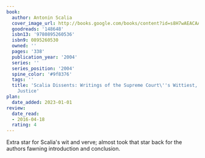 ```yaml
---
book:
  author: Antonin Scalia
  cover_image_url: http://books.google.com/books/content?id=s8H7wAEACAAJ&printsec=frontcover&img=1&zoom=1&source=gbs_api
  goodreads: '148648'
  isbn13: '9780895260536'
  isbn9: 0895260530
  owned: ''
  pages: '338'
  publication_year: '2004'
  series: ''
  series_position: '2004'
  spine_color: '#9f8376'
  tags: ''
  title: 'Scalia Dissents: Writings of the Supreme Court\''s Wittiest, Most Outspoken
    Justice'
plan:
  date_added: 2023-01-01
review:
  date_read:
  - 2016-04-18
  rating: 4
---
```


Extra star for Scalia's wit and verve; almost took that star back for the authors fawning introduction and conclusion.

